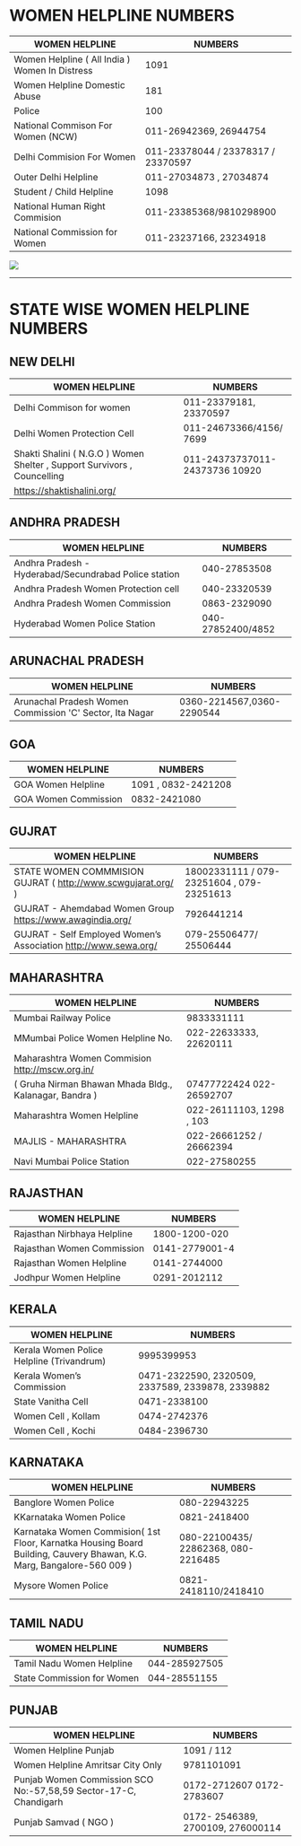 # WOMEN HELPLINE NUMBERS

|  WOMEN HELPLINE | NUMBERS  | 
|----------|-------------|
|Women Helpline ( All India ) Women In Distress |  1091 | 
|Women Helpline Domestic Abuse |    181  |  
| Police | 	100 |  
| National Commison For Women (NCW) | 	011-26942369, 26944754 |  
| Delhi Commision For Women | 	011-23378044 / 23378317 / 23370597 |  
| Outer Delhi Helpline | 	011-27034873 , 27034874|  
| Student / Child Helpline | 		1098 |  
| National Human Right Commision| 		011-23385368/9810298900 |  
|National Commission for Women|  011-23237166, 23234918 | 


<img src = "https://encrypted-tbn0.gstatic.com/images?q=tbn:ANd9GcSWoRYkOevrNlo1F7PHbbx9iOA9xnHBSJTKxA&usqp=CAU">

--- 




# STATE WISE WOMEN HELPLINE   NUMBERS  
##  NEW DELHI 
|  WOMEN HELPLINE |   NUMBERS   |
|----------|-------------|
|Delhi Commison for women|  011-23379181, 23370597 | 
|Delhi Women Protection Cell | 011-24673366/4156/ 7699 | 
|Shakti Shalini ( N.G.O ) Women Shelter , Support Survivors , Councelling |  011-24373737011-24373736 10920 |
https://shaktishalini.org/ |

## ANDHRA PRADESH
| WOMEN HELPLINE |  NUMBERS   | 
|----------|-------------|
| Andhra Pradesh - Hyderabad/Secundrabad Police station | 040-27853508 |
| Andhra Pradesh Women Protection cell | 040-23320539 | 
| Andhra Pradesh Women Commission | 0863-2329090 | 
| Hyderabad Women Police Station | 040-27852400/4852| 

## ARUNACHAL PRADESH

| WOMEN HELPLINE |  NUMBERS   | 
|----------|-------------|
| Arunachal Pradesh Women Commission 'C' Sector, Ita Nagar | 0360-2214567,0360-2290544|

 ## GOA

| WOMEN HELPLINE |  NUMBERS   | 
|----------|-------------|
| GOA Women Helpline | 1091 , 0832-2421208|
| GOA Women Commission  | 0832-2421080 |

 ## GUJRAT

| WOMEN HELPLINE |  NUMBERS   | 
|----------|-------------|
| STATE WOMEN COMMMISION GUJRAT ( http://www.scwgujarat.org/ ) | 18002331111 / 079-23251604 , 079-23251613|
| GUJRAT - Ahemdabad Women Group https://www.awagindia.org/ | 7926441214 | 
| GUJRAT - Self Employed Women’s Association http://www.sewa.org/ | 079-25506477/ 25506444 |




 ## MAHARASHTRA 

| WOMEN HELPLINE |  NUMBERS   | 
|----------|-------------|
| Mumbai Railway Police | 9833331111|
| MMumbai Police Women Helpline No.  |022-22633333, 22620111|
| Maharashtra Women Commision http://mscw.org.in/
( Gruha Nirman Bhawan Mhada Bldg., Kalanagar, Bandra ) | 07477722424  022-26592707|
| Maharashtra Women Helpline |022-26111103, 1298 , 103|
|MAJLIS - MAHARASHTRA | 022-26661252 / 26662394|
|Navi Mumbai Police Station | 022-27580255 |





 ## RAJASTHAN 

| WOMEN HELPLINE |  NUMBERS   | 
|----------|-------------|
| Rajasthan Nirbhaya Helpline | 1800-1200-020 |
| Rajasthan Women Commission | 0141-2779001-4 | 
| Rajasthan Women Helpline | 0141-2744000 |
|Jodhpur Women Helpline|0291-2012112 |



 ## KERALA

| WOMEN HELPLINE |  NUMBERS   | 
|----------|-------------|
|Kerala Women Police Helpline (Trivandrum) | 9995399953|
| Kerala Women’s Commission | 0471-2322590, 2320509, 2337589, 2339878, 2339882 |
|State Vanitha Cell | 0471-2338100|
|Women Cell , Kollam | 0474-2742376|
|Women Cell , Kochi | 0484-2396730|





## KARNATAKA

| WOMEN HELPLINE |  NUMBERS   | 
|----------|-------------|
| Banglore Women Police | 080-22943225 |
| KKarnataka Women Police |0821-2418400 |
|Karnataka Women Commision( 1st Floor, Karnatka Housing Board Building, Cauvery Bhawan, K.G. Marg, Bangalore-560 009 )| 080-22100435/ 22862368, 080-2216485|
| Mysore Women Police | 0821-2418110/2418410 |
 


## TAMIL NADU 

| WOMEN HELPLINE |  NUMBERS   | 
|----------|-------------|
| Tamil Nadu Women Helpline | 044-285927505 |
| State Commission for Women | 044-28551155 |



## PUNJAB

| WOMEN HELPLINE |  NUMBERS   | 
|----------|-------------|
| Women Helpline Punjab |1091 / 112 |
| Women Helpline Amritsar City Only |9781101091 |
|Punjab Women Commission SCO No:-57,58,59 Sector-17-C, Chandigarh | 0172-2712607 0172-2783607|
| Punjab Samvad ( NGO ) | 0172- 2546389, 2700109, 276000114 |




